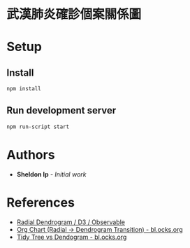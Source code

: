 # 武漢肺炎確診個案關係圖

# Setup
## Install
```sh
npm install
```

## Run development server
```sh
npm run-script start
```

# Authors
* **Sheldon Ip** - *Initial work*

# References
* [Radial Dendrogram / D3 / Observable](https://observablehq.com/@d3/radial-dendrogram)
* [Org Chart (Radial -> Dendrogram Transition) - bl.ocks.org](https://bl.ocks.org/cjhin/7023f2df4f9165b6e4ed8e07ab7b968a)
* [Tidy Tree vs Dendogram - bl.ocks.org](https://bl.ocks.org/Andrew-Reid/c7ae41a98b8cbb38f1febf13deb9d294)